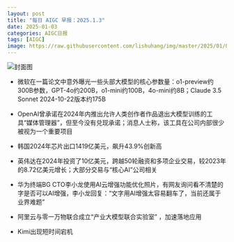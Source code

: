 ```yaml
---
layout: post
title: "每日 AIGC 早报：2025.1.3"
date: 2025-01-03
categories: AIGC日报
tags: [AIGC]
image: https://raw.githubusercontent.com/lishuhang/img/master/2025/01/0103-d.jpg
---
```


![封面图](https://raw.githubusercontent.com/lishuhang/img/master/2025/01/0103-d.jpg)

  - 微软在一篇论文中意外曝光一些头部大模型的核心参数量：o1-preview约300B参数，GPT-4o约200B，o1-mini约100B，4o-mini约8B；Claude 3.5 Sonnet 2024-10-22版本约175B

  - OpenAI曾承诺在2024年内推出允许人类创作者作品退出大模型训练的工具“媒体管理器”，但至今没有兑现承诺；消息人士称，该工具在公司内部很少被视为一个重要项目

  - 韩国2024年芯片出口1419亿美元，飙升43.9%创新高

  - 英伟达在2024年投资了10亿美元，跨越50轮融资和多项企业交易，较2023年的8.72亿美元增长；大部分交易与“核心AI”公司相关

  - 华为终端BG CTO李小龙使用AI云增强功能优化照片，有网友询问看不清楚的字是否可以AI增强，李小龙回复：“文字用AI增强太容易翻车了，当前还属于业界难题”

  - 阿里云与零一万物联合成立“产业大模型联合实验室” ，加速落地应用

  - Kimi出现短时间宕机